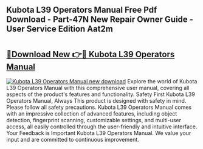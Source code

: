 ## Kubota L39 Operators Manual Free Pdf Download - Part-47N New Repair Owner Guide - User Service Edition Aat2m

# <h2><a href="http://bc89589.oget.top/?id=Kubota+L39+Operators+Manual">🔗Download New 👉🔴 Kubota L39 Operators Manual</a></h2>

[![Kubota L39 Operators Manual new download](https://i.imgur.com/5g1atiW.png)](http://bc89589.oget.top/?id=Kubota+L39+Operators+Manual)
Explore the world of Kubota L39 Operators Manual with this comprehensive user manual, covering all aspects of the product's features and functionality. Safety First Kubota L39 Operators Manual, Always This product is designed with safety in mind. Please follow all safety precautions. Kubota L39 Operators Manual comes with an impressive collection of advanced features, including object detection, fingerprint scanning, customizable settings, and multi-user access, all easily controlled through the user-friendly and intuitive interface. Your Feedback is Important Kubota L39 Operators Manual. We value your input and are committed to continuous improvement.
